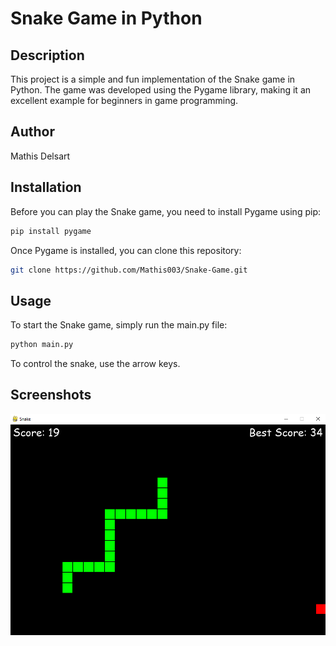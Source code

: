 # Snake Game in Python

## Description

This project is a simple and fun implementation of the Snake game in Python.
The game was developed using the Pygame library, making it an excellent example for beginners in game programming.

## Author

Mathis Delsart

## Installation

Before you can play the Snake game, you need to install Pygame using pip:

```bash
pip install pygame
```

Once Pygame is installed, you can clone this repository:

```bash
git clone https://github.com/Mathis003/Snake-Game.git
```

## Usage

To start the Snake game, simply run the main.py file:

```bash
python main.py
```

To control the snake, use the arrow keys.

## Screenshots

<p align="center">
    <img src="image/Snake_Example.png" width="800"/>
</p>